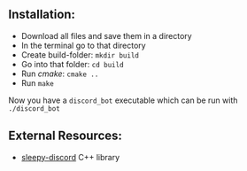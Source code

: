 ## Installation:
 - Download all files and save them in a directory
 - In the terminal go to that directory
 - Create build-folder: `mkdir build`
 - Go into that folder: `cd build`
 - Run *cmake*: `cmake ..`
 - Run `make`

Now you have a `discord_bot` executable which can be run with `./discord_bot`

## External Resources:
 - [sleepy-discord](https://github.com/yourWaifu/sleepy-discord) C++ library
